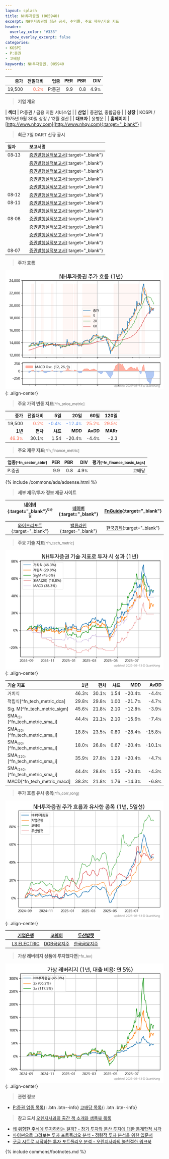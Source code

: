 ```yaml
---
layout: splash
title: NH투자증권 (005940)
excerpt: NH투자증권의 최근 공시, 수익률, 주요 재무/기술 지표
header:
  overlay_color: "#333"
  show_overlay_excerpt: false
categories:
- KOSPI
- P:증권
- 고배당
keywords: NH투자증권, 005940
---
```


| **종가** | **전일대비** | **업종** | **PER** | **PBR** | **DIV** |
| -------: | -----------: | -------: | ------: | ------: | ------: |
| 19,500 | <span style="color: tomato">0.2<small>%</small></span> | P:증권 | 9.9 | 0.8 | 4.9<small>%</small> |

<!-- more -->


> **기업 개요**<a id="company"></a>

| <span style="white-space:nowrap;">**섹터**</span> | P:증권 / 금융 지원 서비스업 |
| <span style="white-space:nowrap;">**산업**</span> | 증권업, 종합금융 |
| <span style="white-space:nowrap;">**상장**</span> | KOSPI / 1975년 9월 30일 상장 / 12월 결산 |
| <span style="white-space:nowrap;">**대표자**</span> | 윤병운 |
| <span style="white-space:nowrap;">**홈페이지**</span> | [http://www.nhqv.com](http://www.nhqv.com){:target="_blank"} |


> **최근 7일 DART 신규 공시**<a id="dart"></a>

| **일자** |      | **보고서명** |
| :------- | :--- | :----------- |
| 08&#x2011;13 | | [증권발행실적보고서](https://dart.fss.or.kr/dsaf001/main.do?rcpNo=20250813001436){:target="_blank"} |
|  | | [증권발행실적보고서](https://dart.fss.or.kr/dsaf001/main.do?rcpNo=20250813001418){:target="_blank"} |
|  | | [증권발행실적보고서](https://dart.fss.or.kr/dsaf001/main.do?rcpNo=20250813001236){:target="_blank"} |
|  | | [증권발행실적보고서](https://dart.fss.or.kr/dsaf001/main.do?rcpNo=20250813001173){:target="_blank"} |
|  | | [증권발행실적보고서](https://dart.fss.or.kr/dsaf001/main.do?rcpNo=20250813001046){:target="_blank"} |
| 08&#x2011;12 | | [증권발행실적보고서](https://dart.fss.or.kr/dsaf001/main.do?rcpNo=20250812000419){:target="_blank"} |
| 08&#x2011;11 | | [증권발행실적보고서](https://dart.fss.or.kr/dsaf001/main.do?rcpNo=20250811000208){:target="_blank"} |
|  | | [증권발행실적보고서](https://dart.fss.or.kr/dsaf001/main.do?rcpNo=20250811000203){:target="_blank"} |
| 08&#x2011;08 | | [증권발행실적보고서](https://dart.fss.or.kr/dsaf001/main.do?rcpNo=20250808000606){:target="_blank"} |
|  | | [증권발행실적보고서](https://dart.fss.or.kr/dsaf001/main.do?rcpNo=20250808000599){:target="_blank"} |
|  | | [증권발행실적보고서](https://dart.fss.or.kr/dsaf001/main.do?rcpNo=20250808000561){:target="_blank"} |
|  | | [증권발행실적보고서](https://dart.fss.or.kr/dsaf001/main.do?rcpNo=20250808000235){:target="_blank"} |
| 08&#x2011;07 | | [증권발행실적보고서](https://dart.fss.or.kr/dsaf001/main.do?rcpNo=20250807000230){:target="_blank"} |


> **주가 흐름**<a id="price"></a>

![005940](/stock/images/005940.png){: .align-center}


> **주요 가격 변동 지표**<small>[^fn_price_metric]</small>

| **종가** | **전일대비** | **5일** | **20일** | **60일** | **120일** |
| -------: | -----------: | ------: | -------: | -------: | --------: |
| 19,500 | <span style="color: tomato">0.2<small>%</small></span> | <span style="color: cornflowerblue">-0.4<small>%</small></span> | <span style="color: cornflowerblue">-12.4<small>%</small></span> | <span style="color: tomato">25.2<small>%</small></span> | <span style="color: tomato">29.5<small>%</small></span> |
| **1년** | **편차** | **샤프** | **MDD** | **AvDD** | **MARr** |
| <span style="color: tomato">46.3<small>%</small></span> | 30.1<small>%</small> | 1.54 | -20.4<small>%</small> | -4.4<small>%</small> | -2.3 |


> **주요 재무 지표**<small>[^fn_finance_metric]</small>

| **업종**<small>[^fn_sector_abbr]</small> | **PER** | **PBR** | **DIV** | **평가**<small>[^fn_finance_basic_tags]</small> |
| :--------------------------------------- | ------: | ------: | ------: | ----------------------------------------------: |
| P:증권 | 9.9 | 0.8 | 4.9<small>%</small> | 고배당 |



{% include /commons/ads/adsense.html %}

> **세부 재무/투자 정보 제공 사이트**

| [네이버](https://m.stock.naver.com/domestic/stock/005940/finance/summary){:target="_blank"}<sup><small>모바일</small></sup> | [네이버](https://finance.naver.com/item/coinfo.naver?code=005940){:target="_blank"} | [FnGuide](https://comp.fnguide.com/SVO2/ASP/SVD_Invest.asp?gicode=A005940&MenuYn=Y){:target="_blank"} |
| :---: | :---: | :---: |
| [와이즈리포트](https://comp.wisereport.co.kr/company/c1040001.aspx?cmp_cd=005940){:target="_blank"} | [밸류라인](https://www.valueline.co.kr/finance/summary/005940){:target="_blank"} | [한국경제](https://markets.hankyung.com/stock/005940/financial-summary){:target="_blank"} |


> **주요 기술 지표**<small>[^fn_tech_metric]</small>


![005940](/stock/images/005940_tech.png){: .align-center}

| **기술 지표** | **1년** | **편차** | **샤프** | **MDD** | **AvDD** |
| :------------ | ------: | -----------: | -------: | ------: | -------: |
| 거치식 | 46.3<small>%</small> | 30.1<small>%</small> | 1.54 | -20.4<small>%</small> | -4.4<small>%</small> |
| 적립식[^fn_tech_metric_dca] | 29.8<small>%</small> | 29.8<small>%</small> | 1.00 | -21.7<small>%</small> | -4.7<small>%</small> |
| Sig. M[^fn_tech_metric_sigm] | 45.6<small>%</small> | 21.8<small>%</small> | 2.10 | -12.8<small>%</small> | -3.9<small>%</small> |
| SMA<small><sub>(5)</sub></small>[^fn_tech_metric_sma_i] | 44.4<small>%</small> | 21.1<small>%</small> | 2.10 | -15.6<small>%</small> | -7.4<small>%</small> |
| SMA<small><sub>(20)</sub></small>[^fn_tech_metric_sma_i] | 18.8<small>%</small> | 23.5<small>%</small> | 0.80 | -28.4<small>%</small> | -15.8<small>%</small> |
| SMA<small><sub>(60)</sub></small>[^fn_tech_metric_sma_i] | 18.0<small>%</small> | 26.8<small>%</small> | 0.67 | -20.4<small>%</small> | -10.1<small>%</small> |
| SMA<small><sub>(120)</sub></small>[^fn_tech_metric_sma_i] | 35.9<small>%</small> | 27.8<small>%</small> | 1.29 | -20.4<small>%</small> | -4.7<small>%</small> |
| SMA<small><sub>(240)</sub></small>[^fn_tech_metric_sma_i] | 44.4<small>%</small> | 28.6<small>%</small> | 1.55 | -20.4<small>%</small> | -4.3<small>%</small> |
| MACD[^fn_tech_metric_macd] | 38.3<small>%</small> | 21.8<small>%</small> | 1.76 | -14.3<small>%</small> | -6.8<small>%</small> |


> **주가 흐름 유사 종목**<a id="corr"></a><small>[^fn_corr_long]</small>

![005940](/stock/images/005940_corr.png){: .align-center}

|       | [기업은행](/024110/) | [코웨이](/021240/) | [두산밥캣](/241560/) |
| :---: | :------------------------------------: | :------------------------------------: | :------------------------------------: |
|       | [LS ELECTRIC](/010120/) | [DGB금융지주](/139130/) | [한국금융지주](/071050/) |


> **가상 레버리지 상품에 투자했다면**<a id="2x"></a><small>[^fn_lev]</small>

![005940](/stock/images/005940_2x.png){: .align-center}


> **관련 정보**

- [P:증권 업종 목록](/stats/sector/kospi_업종_증권_종목/){: .btn .btn--info} [고배당 목록](/fn/fn_high_div/){: .btn .btn--info}

> **참고 도서** [오렌지사과의 출간 책 소개와 샘플북 목록](https://kongdori.tistory.com/691)

- [왜 위험한 주식에 투자하라는 걸까? - 장기 투자와 분산 투자에 대한 통계학적 시각](https://kongdori.tistory.com/421)
- [파이썬으로 그려보는 투자 포트폴리오 분석  - 정량적 투자 분석을 위한 입문서](https://kongdori.tistory.com/643)
- [구글 시트로 시작하는 투자 포트폴리오 분석 - 오렌지사과의 불친절한 워크북](https://kongdori.tistory.com/449)


{% include commons/footnotes.md %}